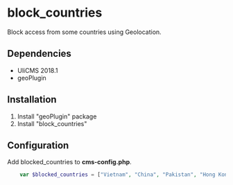 # block_countries

Block access from some countries using Geolocation.

## Dependencies

* UliCMS 2018.1
* geoPlugin

## Installation

1. Install "geoPlugin" package
2. Install "block_countries"

## Configuration

Add blocked_countries to **cms-config.php**.

```php
	var $blocked_countries = ["Vietnam", "China", "Pakistan", "Hong Kong", "Russian Federation", "India"];
```